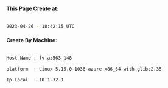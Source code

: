 
   
#### This Page Create at:

```bash

2023-04-26 - 18:42:15 UTC

```

#### Create By Machine:

```bash

Host Name : fv-az563-148

platform  : Linux-5.15.0-1036-azure-x86_64-with-glibc2.35

Ip Local  : 10.1.32.1

```

